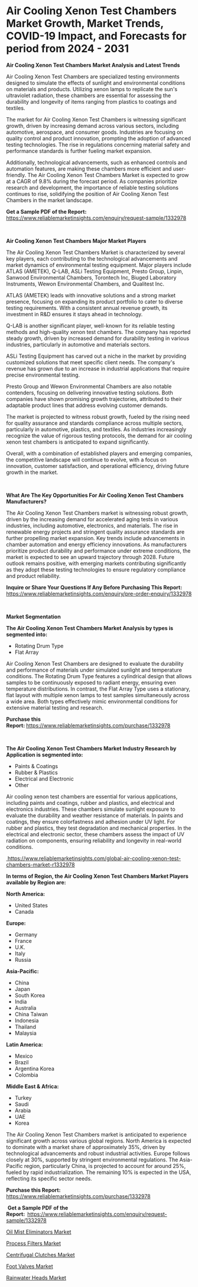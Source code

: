 <p><h1>Air Cooling Xenon Test Chambers Market Growth, Market Trends, COVID-19 Impact, and Forecasts for period from 2024 - 2031</h1></p><p><strong>Air Cooling Xenon Test Chambers Market Analysis and Latest Trends</strong></p>
<p><p>Air Cooling Xenon Test Chambers are specialized testing environments designed to simulate the effects of sunlight and environmental conditions on materials and products. Utilizing xenon lamps to replicate the sun's ultraviolet radiation, these chambers are essential for assessing the durability and longevity of items ranging from plastics to coatings and textiles.</p><p>The market for Air Cooling Xenon Test Chambers is witnessing significant growth, driven by increasing demand across various sectors, including automotive, aerospace, and consumer goods. Industries are focusing on quality control and product innovation, prompting the adoption of advanced testing technologies. The rise in regulations concerning material safety and performance standards is further fueling market expansion.</p><p>Additionally, technological advancements, such as enhanced controls and automation features, are making these chambers more efficient and user-friendly. The Air Cooling Xenon Test Chambers Market is expected to grow at a CAGR of 9.8% during the forecast period. As companies prioritize research and development, the importance of reliable testing solutions continues to rise, solidifying the position of Air Cooling Xenon Test Chambers in the market landscape.</p></p>
<p><strong>Get a Sample PDF of the Report:&nbsp;</strong> <a href="https://www.reliablemarketinsights.com/enquiry/request-sample/1332978?utm_campaign=1340&utm_medium=2&utm_source=Github&utm_content=ia&utm_term=03102024&utm_id=air-cooling-xenon-test-chambers">https://www.reliablemarketinsights.com/enquiry/request-sample/1332978</a></p>
<p>&nbsp;</p>
<p><strong>Air Cooling Xenon Test Chambers Major Market Players</strong></p>
<p><p>The Air Cooling Xenon Test Chambers Market is characterized by several key players, each contributing to the technological advancements and market dynamics of environmental testing equipment. Major players include ATLAS (AMETEK), Q-LAB, ASLi Testing Equipment, Presto Group, Linpin, Sanwood Environmental Chambers, Torontech Inc, Biuged Laboratory Instruments, Wewon Environmental Chambers, and Qualitest Inc.</p><p>ATLAS (AMETEK) leads with innovative solutions and a strong market presence, focusing on expanding its product portfolio to cater to diverse testing requirements. With a consistent annual revenue growth, its investment in R&D ensures it stays ahead in technology.</p><p>Q-LAB is another significant player, well-known for its reliable testing methods and high-quality xenon test chambers. The company has reported steady growth, driven by increased demand for durability testing in various industries, particularly in automotive and materials sectors.</p><p>ASLi Testing Equipment has carved out a niche in the market by providing customized solutions that meet specific client needs. The company's revenue has grown due to an increase in industrial applications that require precise environmental testing.</p><p>Presto Group and Wewon Environmental Chambers are also notable contenders, focusing on delivering innovative testing solutions. Both companies have shown promising growth trajectories, attributed to their adaptable product lines that address evolving customer demands.</p><p>The market is projected to witness robust growth, fueled by the rising need for quality assurance and standards compliance across multiple sectors, particularly in automotive, plastics, and textiles. As industries increasingly recognize the value of rigorous testing protocols, the demand for air cooling xenon test chambers is anticipated to expand significantly. </p><p>Overall, with a combination of established players and emerging companies, the competitive landscape will continue to evolve, with a focus on innovation, customer satisfaction, and operational efficiency, driving future growth in the market.</p></p>
<p>&nbsp;</p>
<p><strong>What Are The Key Opportunities For Air Cooling Xenon Test Chambers Manufacturers?</strong></p>
<p><p>The Air Cooling Xenon Test Chambers market is witnessing robust growth, driven by the increasing demand for accelerated aging tests in various industries, including automotive, electronics, and materials. The rise in renewable energy projects and stringent quality assurance standards are further propelling market expansion. Key trends include advancements in chamber automation and energy efficiency innovations. As manufacturers prioritize product durability and performance under extreme conditions, the market is expected to see an upward trajectory through 2028. Future outlook remains positive, with emerging markets contributing significantly as they adopt these testing technologies to ensure regulatory compliance and product reliability.</p></p>
<p><strong>Inquire or Share Your Questions If Any Before Purchasing This Report:</strong> <a href="https://www.reliablemarketinsights.com/enquiry/pre-order-enquiry/1332978?utm_campaign=1340&utm_medium=2&utm_source=Github&utm_content=ia&utm_term=03102024&utm_id=air-cooling-xenon-test-chambers">https://www.reliablemarketinsights.com/enquiry/pre-order-enquiry/1332978</a></p>
<p>&nbsp;</p>
<p><strong>Market Segmentation</strong></p>
<p><strong>The Air Cooling Xenon Test Chambers Market Analysis by types is segmented into:</strong></p>
<p><ul><li>Rotating Drum Type</li><li>Flat Array</li></ul></p>
<p><p>Air Cooling Xenon Test Chambers are designed to evaluate the durability and performance of materials under simulated sunlight and temperature conditions. The Rotating Drum Type features a cylindrical design that allows samples to be continuously exposed to radiant energy, ensuring even temperature distributions. In contrast, the Flat Array Type uses a stationary, flat layout with multiple xenon lamps to test samples simultaneously across a wide area. Both types effectively mimic environmental conditions for extensive material testing and research.</p></p>
<p><strong>Purchase this Report:&nbsp;</strong><a href="https://www.reliablemarketinsights.com/purchase/1332978?utm_campaign=1340&utm_medium=2&utm_source=Github&utm_content=ia&utm_term=03102024&utm_id=air-cooling-xenon-test-chambers">https://www.reliablemarketinsights.com/purchase/1332978</a></p>
<p>&nbsp;</p>
<p><strong>The Air Cooling Xenon Test Chambers Market Industry Research by Application is segmented into:</strong></p>
<p><ul><li>Paints & Coatings</li><li>Rubber & Plastics</li><li>Electrical and Electronic</li><li>Other</li></ul></p>
<p><p>Air cooling xenon test chambers are essential for various applications, including paints and coatings, rubber and plastics, and electrical and electronics industries. These chambers simulate sunlight exposure to evaluate the durability and weather resistance of materials. In paints and coatings, they ensure colorfastness and adhesion under UV light. For rubber and plastics, they test degradation and mechanical properties. In the electrical and electronic sector, these chambers assess the impact of UV radiation on components, ensuring reliability and longevity in real-world conditions.</p></p>
<p><a href="https://www.reliablemarketinsights.com/global-air-cooling-xenon-test-chambers-market-r1332978?utm_campaign=1340&utm_medium=2&utm_source=Github&utm_content=ia&utm_term=03102024&utm_id=air-cooling-xenon-test-chambers">&nbsp;https://www.reliablemarketinsights.com/global-air-cooling-xenon-test-chambers-market-r1332978</a></p>
<p><strong>In terms of Region, the Air Cooling Xenon Test Chambers Market Players available by Region are:</strong></p>
<p>
    <p> <strong> North America: </strong>
        <ul>
            <li>United States</li>
            <li>Canada</li>
        </ul>
        </p> 
    <p> <strong> Europe: </strong>
        <ul>
            <li>Germany</li>
            <li>France</li>
            <li>U.K.</li>
            <li>Italy</li>
            <li>Russia</li>
        </ul>
        </p> 
    <p> <strong> Asia-Pacific: </strong>
        <ul>
            <li>China</li>
            <li>Japan</li>
            <li>South Korea</li>
            <li>India</li>
            <li>Australia</li>
            <li>China Taiwan</li>
            <li>Indonesia</li>
            <li>Thailand</li>
            <li>Malaysia</li>
        </ul>
        </p> 
    <p> <strong> Latin America: </strong>
        <ul>
            <li>Mexico</li>
            <li>Brazil</li>
            <li>Argentina Korea</li>
            <li>Colombia</li>
        </ul>
        </p> 
    <p> <strong> Middle East & Africa: </strong>
        <ul>
            <li>Turkey</li>
            <li>Saudi</li>
            <li>Arabia</li>
            <li>UAE</li>
            <li>Korea</li>
        </ul>
    </p>
    </p>
<p><p>The Air Cooling Xenon Test Chambers market is anticipated to experience significant growth across various global regions. North America is expected to dominate with a market share of approximately 35%, driven by technological advancements and robust industrial activities. Europe follows closely at 30%, supported by stringent environmental regulations. The Asia-Pacific region, particularly China, is projected to account for around 25%, fueled by rapid industrialization. The remaining 10% is expected in the USA, reflecting its specific sector needs.</p></p>
<p><strong>Purchase this Report: </strong><a href="https://www.reliablemarketinsights.com/purchase/1332978?utm_campaign=1340&utm_medium=2&utm_source=Github&utm_content=ia&utm_term=03102024&utm_id=air-cooling-xenon-test-chambers">https://www.reliablemarketinsights.com/purchase/1332978</a></p>
<p>&nbsp;<strong>Get a Sample PDF of the Report:&nbsp;&nbsp;</strong><a href="https://www.reliablemarketinsights.com/enquiry/request-sample/1332978?utm_campaign=1340&utm_medium=2&utm_source=Github&utm_content=ia&utm_term=03102024&utm_id=air-cooling-xenon-test-chambers">https://www.reliablemarketinsights.com/enquiry/request-sample/1332978</a></p>
<p><strong></strong></p>
<p><p><a href="https://www.linkedin.com/pulse/oil-mist-eliminators-market-trends-regional-insights-forecasted-dadie?utm_campaign=1340&utm_medium=2&utm_source=Github&utm_content=ia&utm_term=03102024&utm_id=air-cooling-xenon-test-chambers">Oil Mist Eliminators Market</a></p><p><a href="https://www.linkedin.com/pulse/process-filters-market-research-report-exploring-size-revenue-brmfe?utm_campaign=1340&utm_medium=2&utm_source=Github&utm_content=ia&utm_term=03102024&utm_id=air-cooling-xenon-test-chambers">Process Filters Market</a></p><p><a href="https://www.linkedin.com/pulse/centrifugal-clutches-market-size-type-mechanicalspringothers-prvme?utm_campaign=1340&utm_medium=2&utm_source=Github&utm_content=ia&utm_term=03102024&utm_id=air-cooling-xenon-test-chambers">Centrifugal Clutches Market</a></p><p><a href="https://www.linkedin.com/pulse/foot-valves-market-growth-outlook-from-2024-2031-projecting-z2ane?utm_campaign=1340&utm_medium=2&utm_source=Github&utm_content=ia&utm_term=03102024&utm_id=air-cooling-xenon-test-chambers">Foot Valves Market</a></p><p><a href="https://www.linkedin.com/pulse/rainwater-heads-market-research-report-includes-analysis-size-ifvme?utm_campaign=1340&utm_medium=2&utm_source=Github&utm_content=ia&utm_term=03102024&utm_id=air-cooling-xenon-test-chambers">Rainwater Heads Market</a></p></p>